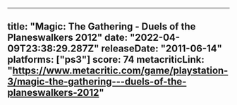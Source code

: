 
---
title: "Magic: The Gathering - Duels of the Planeswalkers 2012"
date: "2022-04-09T23:38:29.287Z"
releaseDate: "2011-06-14"
platforms: ["ps3"]
score: 74
metacriticLink: "https://www.metacritic.com/game/playstation-3/magic-the-gathering---duels-of-the-planeswalkers-2012"
---
